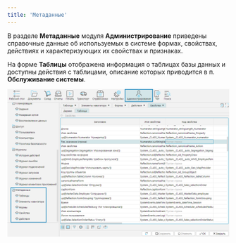 ```yaml
---
title: 'Метаданные'
---
```


В разделе **Метаданные** модуля **Администрирование** приведены справочные данные об используемых в системе формах, свойствах, 
действиях и характеризующих их свойствах и признаках.

На форме **Таблицы** отображена информация о таблицах базы данных и доступны действия с таблицами, описание которых приводится в п. **Обслуживание системы**.

![](img/meta1.png)  

